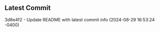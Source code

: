 
## Latest Commit
3d8e4f2 - Update README with latest commit info (2024-08-29 16:53:24 -0400) <Yunxi-Zhou>
